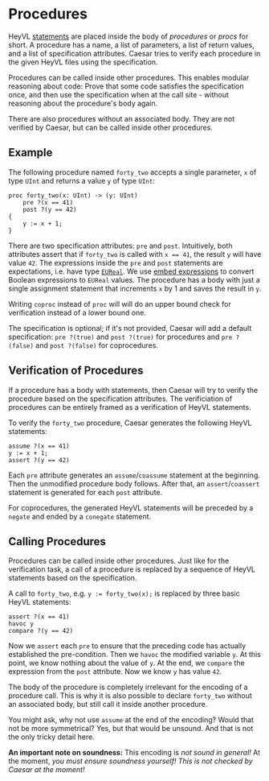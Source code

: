 # Procedures

HeyVL [statements](statements.md) are placed inside the body of _procedures_ or _procs_ for short.
A procedure has a name, a list of parameters, a list of return values, and a list of specification attributes.
Caesar tries to verify each procedure in the given HeyVL files using the specification.

Procedures can be called inside other procedures.
This enables modular reasoning about code: Prove that some code satisfies the specification once, and then use the specification when at the call site - without reasoning about the procedure's body again.

There are also procedures without an associated body.
They are not verified by Caesar, but can be called inside other procedures.

## Example

The following procedure named `forty_two` accepts a single parameter, `x` of type `UInt` and returns a value `y` of type `UInt`:
```
proc forty_two(x: UInt) -> (y: UInt)
    pre ?(x == 41)
    post ?(y == 42)
{
    y := x + 1;
}
```
There are two specification attributes: `pre` and `post`.
Intuitively, both attributes assert that if `forty_two` is called with `x == 41`, the result `y` will have value `42`.
The expressions inside the `pre` and `post` statements are expectations, i.e. have type [`EUReal`](types.md).
We use [embed expressions](expressions.md) to convert Boolean expressions to `EUReal` values.
The procedure has a body with just a single assignment statement that increments `x` by 1 and saves the result in `y`.

Writing `coproc` instead of `proc` will will do an upper bound check for verification instead of a lower bound one.

The specification is optional; if it's not provided, Caesar will add a default specification: `pre ?(true)` and `post ?(true)` for procedures and `pre ?(false)` and `post ?(false)` for coprocedures.

## Verification of Procedures

If a procedure has a body with statements, then Caesar will try to verify the procedure based on the specification attributes.
The verificiation of procedures can be entirely framed as a verification of HeyVL statements.

To verify the `forty_two` procedure, Caesar generates the following HeyVL statements:
```
assume ?(x == 41)
y := x + 1;
assert ?(y == 42)
```
Each `pre` attribute generates an `assume`/`coassume` statement at the beginning.
Then the unmodified procedure body follows.
After that, an `assert`/`coassert` statement is generated for each `post` attribute.

For coprocedures, the generated HeyVL statements will be preceded by a `negate` and ended by a `conegate` statement.

## Calling Procedures

Procedures can be called inside other procedures.
Just like for the verification task, a call of a procedure is replaced by a sequence of HeyVL statements based on the specification.

A call to `forty_two`, e.g. `y := forty_two(x);` is replaced by three basic HeyVL statements:
```
assert ?(x == 41)
havoc y
compare ?(y == 42)
```
Now we `assert` each `pre` to ensure that the preceding code has actually established the pre-condition.
Then we `havoc` the modified variable `y`.
At this point, we know nothing about the value of `y`.
At the end, we `compare` the expression from the `post` attribute.
Now we know `y` has value `42`.

The body of the procedure is completely irrelevant for the encoding of a procedure call.
This is why it is also possible to declare `forty_two` without an associated body, but still call it inside another procedure.

You might ask, why not use `assume` at the end of the encoding?
Would that not be more symmetrical?
Yes, but that would be unsound.
And that is not the only tricky detail here.

**An important note on soundness:**
This encoding is _not sound in general!_
At the moment, _you must ensure soundness yourself!_
_This is not checked by Caesar at the moment!_

